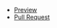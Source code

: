 - [Preview](https://LimonovInsp.github.io/ideal-memory/)
- [Pull Request](https://github.com/LimonovInsp/ideal-memory/pull/1/files)
